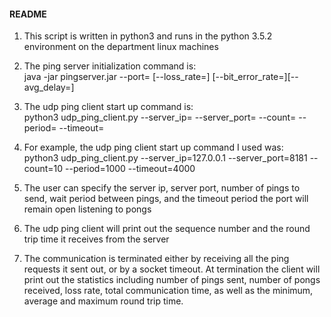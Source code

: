 #### README
1) This script is written in python3 and runs in the python 3.5.2 environment on the department linux machines

2) The ping server initialization command is:\
    java -jar pingserver.jar --port=<port> [--loss_rate=<rate>] [--bit_error_rate=<rate>][--avg_delay=<delay>]

3) The udp ping client start up command is:\
    python3 udp_ping_client.py --server_ip=<server ip addr> --server_port=<server port> --count=<number of pings to send> --period=<wait interval> --timeout=<timeout>
    
4) For example, the udp ping client start up command I used was:\
    python3 udp_ping_client.py --server_ip=127.0.0.1 --server_port=8181 --count=10 --period=1000 --timeout=4000

5) The user can specify the server ip, server port, number of pings to send, 
wait period between pings, and the timeout period the port will remain open listening to pongs

6) The udp ping client will print out the sequence number and the round trip time it receives from the server

7) The communication is terminated either by receiving all the ping requests it sent out, or by a socket timeout.
At termination the client will print out the statistics including number of pings sent, number of pongs received, loss rate, 
total communication time, as well as the minimum, average and maximum round trip time.
